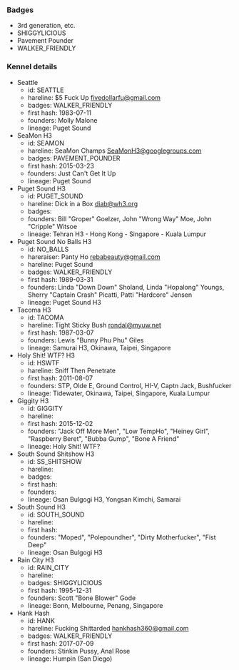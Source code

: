 ### Badges

- 3rd generation, etc.
- SHIGGYLICIOUS
- Pavement Pounder
- WALKER_FRIENDLY

### Kennel details

- Seattle
  - id: SEATTLE
  - hareline: $5 Fuck Up  fivedollarfu@gmail.com
  - badges: WALKER_FRIENDLY
  - first hash: 1983-07-11
  - founders: Molly Malone
  - lineage: Puget Sound
- SeaMon H3
  - id: SEAMON
  - hareline: SeaMon Champs  SeaMonH3@googlegroups.com
  - badges: PAVEMENT_POUNDER
  - first hash: 2015-03-23
  - founders: Just Can't Get It Up
  - lineage: Puget Sound
- Puget Sound H3
  - id: PUGET_SOUND
  - hareline: Dick in a Box  diab@wh3.org
  - badges:
  - founders: Bill "Groper" Goelzer, John "Wrong Way" Moe, John "Cripple" Witsoe
  - lineage: Tehran H3 - Hong Kong - Singapore - Kuala Lumpur
- Puget Sound No Balls H3
  - id: NO_BALLS
  - hareraiser: Panty Ho rebabeauty@gmail.com
  - hareline: Puget Sound
  - badges: WALKER_FRIENDLY
  - first hash: 1989-03-31
  - founders: Linda "Down Down" Sholand, Linda "Hopalong" Youngs, Sherry "Captain Crash" Picatti, Patti "Hardcore" Jensen
  - lineage: Puget Sound H3
- Tacoma H3
  - id: TACOMA
  - hareline: Tight Sticky Bush  rondal@myuw.net
  - first hash: 1987-03-07
  - founders: 	Lewis "Bunny Phu Phu" Giles
  - lineage: Samurai H3, Okinawa, Taipei, Singapore
- Holy Shit! WTF? H3
  - id: HSWTF
  - hareline: Sniff Then Penetrate
  - first hash: 2011-08-07
  - founders: STP, Olde E, Ground Control, HI-V, Captn Jack, Bushfucker
  - lineage: Tidewater, Okinawa, Taipei, Singapore, Kuala Lumpur
- Giggity H3
  - id: GIGGITY
  - hareline:
  - first hash: 2015-12-02
  - founders: "Jack Off More Men", "Low TempHo", "Heiney Girl", "Raspberry Beret", "Bubba Gump", "Bone A Friend"
  - lineage: Holy Shit! WTF?
- South Sound Shitshow H3
  - id: SS_SHITSHOW
  - hareline:
  - badges:
  - first hash:
  - founders:
  - lineage: Osan Bulgogi H3, Yongsan Kimchi, Samarai
- South Sound H3
  - id: SOUTH_SOUND
  - hareline:
  - first hash:
  - founders: "Moped", "Polepoundher", "Dirty Motherfucker", "Fist Deep"
  - lineage: 	Osan Bulgogi H3
- Rain City H3
  - id: RAIN_CITY
  - hareline:
  - badges: SHIGGYLICIOUS
  - first hash: 1995-12-31
  - founders: Scott "Bone Blower" Gode
  - lineage: Bonn, Melbourne, Penang, Singapore
- Hank Hash
  - id: HANK
  - hareline: Fucking Shittarded  hankhash360@gmail.com
  - badges: WALKER_FRIENDLY
  - first hash: 2017-07-09
  - founders: Stinkin Pussy, Anal Rose
  - lineage: Humpin (San Diego)
